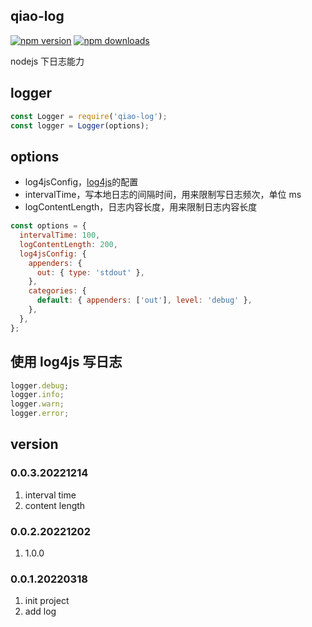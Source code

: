 ## qiao-log

[![npm version](https://img.shields.io/npm/v/qiao-log.svg?style=flat-square)](https://www.npmjs.org/package/qiao-log)
[![npm downloads](https://img.shields.io/npm/dm/qiao-log.svg?style=flat-square)](https://npm-stat.com/charts.html?package=qiao-log)

nodejs 下日志能力

## logger

```javascript
const Logger = require('qiao-log');
const logger = Logger(options);
```

## options

- log4jsConfig，[log4js](https://log4js-node.github.io/log4js-node/index.html)的配置
- intervalTime，写本地日志的间隔时间，用来限制写日志频次，单位 ms
- logContentLength，日志内容长度，用来限制日志内容长度

```javascript
const options = {
  intervalTime: 100,
  logContentLength: 200,
  log4jsConfig: {
    appenders: {
      out: { type: 'stdout' },
    },
    categories: {
      default: { appenders: ['out'], level: 'debug' },
    },
  },
};
```

## 使用 log4js 写日志

```javascript
logger.debug;
logger.info;
logger.warn;
logger.error;
```

## version

### 0.0.3.20221214

1. interval time
2. content length

### 0.0.2.20221202

1. 1.0.0

### 0.0.1.20220318

1. init project
2. add log
